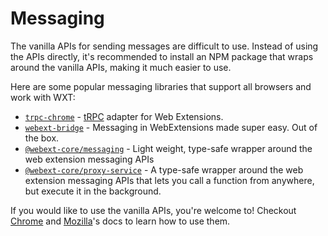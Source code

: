 # Messaging

The vanilla APIs for sending messages are difficult to use. Instead of using the APIs directly, it's recommended to install an NPM package that wraps around the vanilla APIs, making it much easier to use.

Here are some popular messaging libraries that support all browsers and work with WXT:

- [`trpc-chrome`](https://www.npmjs.com/package/trpc-chrome) - [tRPC](https://trpc.io/) adapter for Web Extensions.
- [`webext-bridge`](https://www.npmjs.com/package/webext-bridge) - Messaging in WebExtensions made super easy. Out of the box.
- [`@webext-core/messaging`](https://www.npmjs.com/package/@webext-core/messaging) - Light weight, type-safe wrapper around the web extension messaging APIs
- [`@webext-core/proxy-service`](https://www.npmjs.com/package/@webext-core/proxy-service) - A type-safe wrapper around the web extension messaging APIs that lets you call a function from anywhere, but execute it in the background.

If you would like to use the vanilla APIs, you're welcome to! Checkout [Chrome](https://developer.chrome.com/docs/extensions/develop/concepts/messaging) and [Mozilla](https://developer.mozilla.org/en-US/docs/Mozilla/Add-ons/WebExtensions/Content_scripts#communicating_with_background_scripts)'s docs to learn how to use them.
